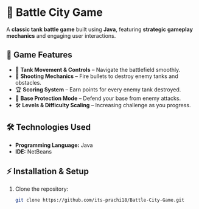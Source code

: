 # 🚀 Battle City Game  

A **classic tank battle game** built using **Java**, featuring **strategic gameplay mechanics** and engaging user interactions.  

## 🎯 Game Features  
- 🚜 **Tank Movement & Controls** – Navigate the battlefield smoothly.  
- 🎯 **Shooting Mechanics** – Fire bullets to destroy enemy tanks and obstacles.  
- 🏆 **Scoring System** – Earn points for every enemy tank destroyed.  
- 🏰 **Base Protection Mode** – Defend your base from enemy attacks.  
- 🛠️ **Levels & Difficulty Scaling** – Increasing challenge as you progress.  

## 🛠️ Technologies Used  
- **Programming Language:** Java  
- **IDE:** NetBeans  

## ⚡ Installation & Setup  
1. Clone the repository:  
   ```sh
   git clone https://github.com/its-prachi18/Battle-City-Game.git
